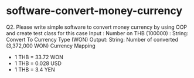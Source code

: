 # software-convert-money-currency
Q2. Please write simple software to convert money currency by using OOP and
create test class for this case
Input : Number on THB (100000)
: String: Convert To Currency Type (WON)
Output: String: Number of converted (3,372,000 WON)
Currency Mapping
- 1 THB = 33.72 WON
- 1 THB = 0.028 USD
- 1 THB = 3.4 YEN
